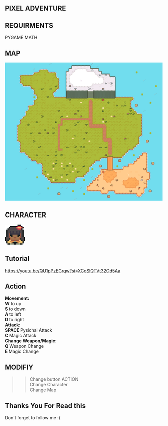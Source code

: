 ## PIXEL ADVENTURE

## REQUIRMENTS
PYGAME
MATH

## MAP
![Alt text](https://github.com/JonathanZefanya/Game-Pixel-Adventure/blob/main/graphics/tilemap/ground.png)

## CHARACTER
![Alt text](https://github.com/JonathanZefanya/Game-Pixel-Adventure/blob/main/graphics/test/player.png)

## Tutorial
https://youtu.be/QU1pPzEGrqw?si=XCoSlQTVt32Od5Aa

## Action
<b> Movement: </b> <br>
<b>W</b> to up <br>
<b>S </b> to down <br>
<b> A </b> to left <br>
<b> D </b> to right <br>
<b> Attack: </b> <br>
<b> SPACE </b> Pysichal Attack <br>
<b> C </b> Magic Attack <br>
<b> Change Weapon/Magic: </b> <br>
<b> Q </b> Weapon Change <br>
<b> E </b> Magic Change <br>

## MODIFIY 
>> Change button ACTION <br>
>> Change Character <br>
>> Change Map <br>

## Thanks You For Read this
Don't forget to follow me :)